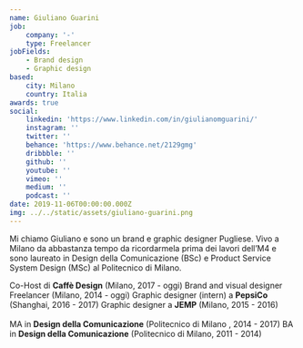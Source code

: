 ```yaml
---
name: Giuliano Guarini
job:
    company: '-'
    type: Freelancer
jobFields:
    - Brand design
    - Graphic design
based:
    city: Milano
    country: Italia
awards: true
social:
    linkedin: 'https://www.linkedin.com/in/giulianomguarini/'
    instagram: ''
    twitter: ''
    behance: 'https://www.behance.net/2129gmg'
    dribbble: ''
    github: ''
    youtube: ''
    vimeo: ''
    medium: ''
    podcast: ''
date: 2019-11-06T00:00:00.000Z
img: ../../static/assets/giuliano-guarini.png
---
```


Mi chiamo Giuliano e sono un brand e graphic designer Pugliese. Vivo a Milano da abbastanza tempo da ricordarmela prima dei lavori dell’M4 e sono laureato in Design della Comunicazione (BSc) e Product Service System Design (MSc) al Politecnico di Milano.

Co-Host di **Caffè Design** (Milano, 2017 - oggi)
Brand and visual designer Freelancer (Milano, 2014 - oggi)
Graphic designer (intern) a **PepsiCo** (Shanghai, 2016 - 2017)
Graphic designer a **JEMP** (Milano, 2015 - 2016)<br/><br/>
MA in **Design della Comunicazione** (Politecnico di Milano , 2014 - 2017)
BA in **Design della Comunicazione** (Politecnico di Milano, 2011 - 2014)<br/><br/>
